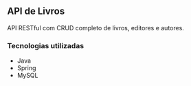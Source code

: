 ## API de Livros

API RESTful com CRUD completo de livros, editores e autores.

### Tecnologias utilizadas
- Java
- Spring
- MySQL

